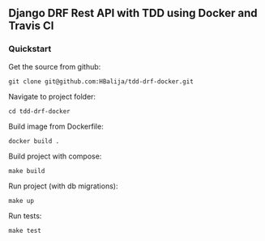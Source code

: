 ## Django DRF Rest API with TDD using Docker and Travis CI

### Quickstart

Get the source from github:

    git clone git@github.com:HBalija/tdd-drf-docker.git

Navigate to project folder:

    cd tdd-drf-docker

Build image from Dockerfile:

    docker build .

Build project with compose:

    make build

Run project (with db migrations):

    make up

Run tests:

    make test
